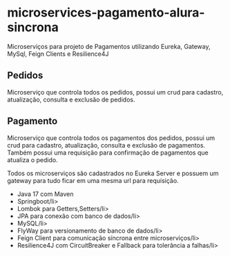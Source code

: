 # microservices-pagamento-alura-sincrona
Microserviços para projeto de Pagamentos utilizando Eureka, Gateway, MySql, Feign Clients e Resilience4J

## Pedidos
Microserviço que controla todos os pedidos, possui um crud para cadastro, atualização, consulta e exclusão de pedidos.

## Pagamento
Microserviço que controla todos os pagamentos dos pedidos, possui um crud para cadastro, atualização, consulta e exclusão de pagamentos. Também possui uma requisição para confirmação de pagamentos que atualiza o pedido.

Todos os microserviços são cadastrados no Eureka Server e possuem um gateway para tudo ficar em uma mesma url para requisição.

<ul>
<li>Java 17 com Maven</li>
<li>Springboot/li>
<li>Lombok para Getters,Setters/li>
<li>JPA para conexão com banco de dados/li>
<li>MySQL/li>
<li>FlyWay para versionamento de banco de dados/li>
<li>Feign Client para comunicação síncrona entre microserviços/li>
<li>Resilience4J com CircuitBreaker e Fallback para tolerância a falhas/li>
</ul>

